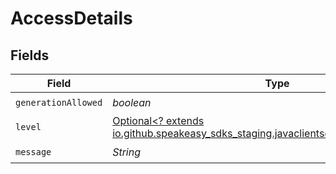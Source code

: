 # AccessDetails


## Fields

| Field                                                                                                                  | Type                                                                                                                   | Required                                                                                                               | Description                                                                                                            |
| ---------------------------------------------------------------------------------------------------------------------- | ---------------------------------------------------------------------------------------------------------------------- | ---------------------------------------------------------------------------------------------------------------------- | ---------------------------------------------------------------------------------------------------------------------- |
| `generationAllowed`                                                                                                    | *boolean*                                                                                                              | :heavy_check_mark:                                                                                                     | N/A                                                                                                                    |
| `level`                                                                                                                | [Optional<? extends io.github.speakeasy_sdks_staging.javaclientsdk.models.shared.Level>](../../models/shared/Level.md) | :heavy_minus_sign:                                                                                                     | N/A                                                                                                                    |
| `message`                                                                                                              | *String*                                                                                                               | :heavy_check_mark:                                                                                                     | N/A                                                                                                                    |